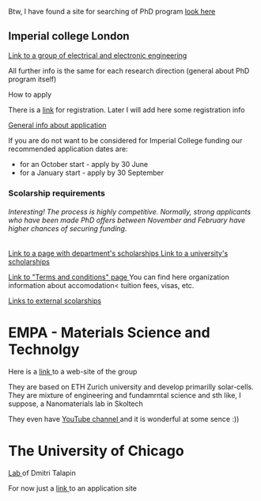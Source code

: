 <p>Btw, I have found a site for searching of PhD program <a href='https://www.findaphd.com/phds/physical-sciences/?10gk00'>look here</a></p>
<h2>Imperial college London</h2>
<a href="https://www.imperial.ac.uk/electrical-engineering/research/">Link to a group of electrical and electronic engineering </a>
<p>All further info is the same for each research direction (general about PhD program itself)</p>
<p>How to apply</p>
<p>
	There is a 
	<a href = "https://imperialuk.elluciancrmrecruit.com/Apply/Account/Login?ReturnUrl=%2fApply%2f">link</a> 
	for registration. Later I will add here some registration info
</p>
<p>
	<a href = "http://www.imperial.ac.uk/electrical-engineering/study/phd/">
		General info about application
	</a>
</p>
<p>
	If you are do not want to be considered for Imperial College funding our recommended application dates are:
	<ul>
	  <li>for an October start - apply by 30 June</li>
          <li>for a January start - apply by 30 September</li>
	</ul>
</p>
<h3>Scolarship requirements</h3>
<h6>Interesting! The process is highly competitive. Normally, strong 
applicants who have been made PhD offers between November 
and February have higher chances of securing funding.
</h6> 
<p>
  <a href = "http://www.imperial.ac.uk/electrical-engineering/study/phd/funding-and-scholarships/">
   Link to a page with department's scholarships
  </a>
  <a href = "http://www.imperial.ac.uk/study/pg/fees-and-funding/scholarships/"> 
   Link to a university's scholarships
  </a>

</p>
<p>
  <a href = "http://www.imperial.ac.uk/students/terms-and-conditions/">
   Link to "Terms and conditions" page
  </a> You can find here organization information about accomodation< tuition fees, visas, etc.
</p>
<p>
  <a href = "http://www.imperial.ac.uk/study/pg/fees-and-funding/scholarships/further-funding-opportunities/external/">
   Links to external scolarships
  </a>
</p>
<h1> EMPA - Materials Science and Technolgy </h1>
<div>
	<p>
	    Here is a <a href = "https://www.empa.ch/web/empa/"> 
	    link </a> to a web-site of the group
	</p>
	<p>
	    They are based on ETH Zurich university and develop primarilly solar-cells. They
	    are mixture of engineering and fundamrntal science and sth like, I suppose,
	    a Nanomaterials lab in Skoltech
	</p>
	<p>
	    They even have <a href = "https://www.youtube.com/user/EmpaChannel/videos">
	    YouTube channel </a> and it is wonderful at some sence :))
	</p>
</div>

<h1> The University of Chicago </h1>
<div>
<p>
	<a href = "https://talapinlab.uchicago.edu/"> Lab </a> 
	of Dmitri Talapin
</p>
<p>
	For now just a <a href = "https://apply-psd.uchicago.edu/apply/">
	link </a> to an application site
</p>
</div